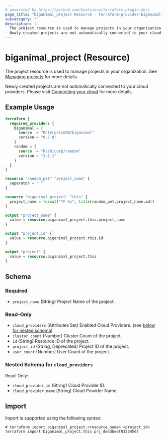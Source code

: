 ```yaml
---
# generated by https://github.com/hashicorp/terraform-plugin-docs
page_title: "biganimal_project Resource - terraform-provider-biganimal"
subcategory: ""
description: |-
  The project resource is used to manage projects in your organization. See Managing projects https://www.enterprisedb.com/docs/biganimal/latest/administering_cluster/projects/ for more details.
  Newly created projects are not automatically connected to your cloud providers. Please visit Connecting your cloud https://www.enterprisedb.com/docs/biganimal/latest/getting_started/02_connecting_to_your_cloud/ for more details.
---
```


# biganimal_project (Resource)

The project resource is used to manage projects in your organization. See [Managing projects](https://www.enterprisedb.com/docs/biganimal/latest/administering_cluster/projects/) for more details.

Newly created projects are not automatically connected to your cloud providers. Please visit [Connecting your cloud](https://www.enterprisedb.com/docs/biganimal/latest/getting_started/02_connecting_to_your_cloud/) for more details.

## Example Usage

```terraform
terraform {
  required_providers {
    biganimal = {
      source  = "EnterpriseDB/biganimal"
      version = "0.7.0"
    }
    random = {
      source  = "hashicorp/random"
      version = "3.5.1"
    }
  }
}

resource "random_pet" "project_name" {
  separator = " "
}

resource "biganimal_project" "this" {
  project_name = format("TF %s", title(random_pet.project_name.id))
}

output "project_name" {
  value = resource.biganimal_project.this.project_name
}

output "project_id" {
  value = resource.biganimal_project.this.id
}

output "project" {
  value = resource.biganimal_project.this
}
```

<!-- schema generated by tfplugindocs -->
## Schema

### Required

- `project_name` (String) Project Name of the project.

### Read-Only

- `cloud_providers` (Attributes Set) Enabled Cloud Providers. (see [below for nested schema](#nestedatt--cloud_providers))
- `cluster_count` (Number) Cluster Count of the project.
- `id` (String) Resource ID of the project.
- `project_id` (String, Deprecated) Project ID of the project.
- `user_count` (Number) User Count of the project.

<a id="nestedatt--cloud_providers"></a>
### Nested Schema for `cloud_providers`

Read-Only:

- `cloud_provider_id` (String) Cloud Provider ID.
- `cloud_provider_name` (String) Cloud Provider Name.

## Import

Import is supported using the following syntax:

```shell
# terraform import biganimal_project.<resource_name> <project_id>
terraform import biganimal_project.this prj_deadbeef01234567
```
